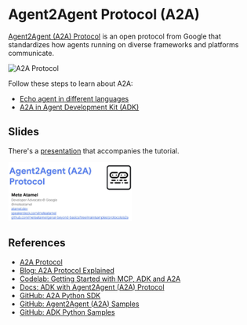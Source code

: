 # Agent2Agent Protocol (A2A)

[Agent2Agent (A2A) Protocol]((https://a2a-protocol.org/latest/)) is an open protocol from Google that standardizes how
agents running on diverse frameworks and platforms communicate.

![A2A Protocol](https://a2a-protocol.org/latest/assets/a2a-mcp-readme.png)

Follow these steps to learn about A2A:

* [Echo agent in different languages](./echo-agent/)
* [A2A in Agent Development Kit (ADK)](./adk/)

## Slides

There's a [presentation](https://speakerdeck.com/meteatamel/agent2agent-a2a-protocol) that accompanies the tutorial.

<a href="https://speakerdeck.com/meteatamel/agent2agent-a2a-protocol">
    <img alt="A2A Protocol" src="images/a2a-protocol.png" width="50%" height="50%">
</a>

## References

* [A2A Protocol](https://a2a-protocol.org/latest/)
* [Blog: A2A Protocol Explained](https://huggingface.co/blog/1bo/a2a-protocol-explained)
* [Codelab: Getting Started with MCP, ADK and A2A](https://codelabs.developers.google.com/codelabs/currency-agent)
* [Docs: ADK with Agent2Agent (A2A) Protocol](https://google.github.io/adk-docs/a2a/)
* [GitHub: A2A Python SDK](https://github.com/a2aproject/a2a-python)
* [GitHub: Agent2Agent (A2A) Samples](https://github.com/a2aproject/a2a-samples)
* [GitHub: ADK Python Samples](https://github.com/google/adk-python/tree/main/contributing/samples)